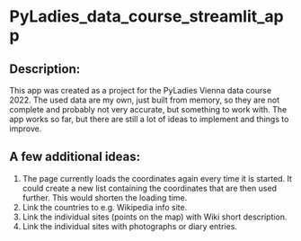 # PyLadies_data_course_streamlit_app

## Description:
This app was created as a project for the PyLadies Vienna data course 2022. 
The used data are my own, just built from memory, so they are not complete and probably not very accurate, but something to work with.
The app works so far, but there are still a lot of ideas to implement and things to improve.

## A few additional ideas:
1. The page currently loads the coordinates again every time it is started. It could create a new list containing the coordinates that are then used further. This would shorten the loading time.
2. Link the countries to e.g. Wikipedia info site.
3. Link the individual sites (points on the map) with Wiki short description.
4. Link the individual sites with photographs or diary entries.
